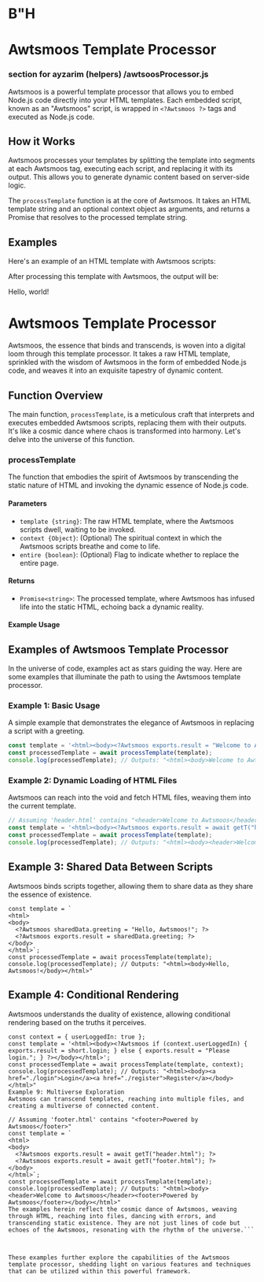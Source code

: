 # B"H
# Awtsmoos Template Processor

### section for ayzarim (helpers) /awtsoosProcessor.js
Awtsmoos is a powerful template processor that allows you to embed Node.js code directly into your HTML templates. Each embedded script, known as an "Awtsmoos" script, is wrapped in `<?Awtsmoos ?>` tags and executed as Node.js code.

## How it Works

Awtsmoos processes your templates by splitting the template into segments at each Awtsmoos tag, executing each script, and replacing it with its output. This allows you to generate dynamic content based on server-side logic.

The `processTemplate` function is at the core of Awtsmoos. It takes an HTML template string and an optional context object as arguments, and returns a Promise that resolves to the processed template string.


## Examples

Here's an example of an HTML template with Awtsmoos scripts:


<html>
<body>
    <?Awtsmoos
    exports.result = 'Hello, world!';
    ?>
</body>
</html>

After processing this template with Awtsmoos, the output will be:

<html>
<body>
    Hello, world!
</body>
</html>

# Awtsmoos Template Processor

Awtsmoos, the essence that binds and transcends, is woven into a digital loom through this template processor. It takes a raw HTML template, sprinkled with the wisdom of Awtsmoos in the form of embedded Node.js code, and weaves it into an exquisite tapestry of dynamic content.

## Function Overview

The main function, `processTemplate`, is a meticulous craft that interprets and executes embedded Awtsmoos scripts, replacing them with their outputs. It's like a cosmic dance where chaos is transformed into harmony. Let's delve into the universe of this function.

### processTemplate

The function that embodies the spirit of Awtsmoos by transcending the static nature of HTML and invoking the dynamic essence of Node.js code.

#### Parameters

- `template {string}`: The raw HTML template, where the Awtsmoos scripts dwell, waiting to be invoked.
- `context {Object}`: (Optional) The spiritual context in which the Awtsmoos scripts breathe and come to life.
- `entire {boolean}`: (Optional) Flag to indicate whether to replace the entire page.

#### Returns

- `Promise<string>`: The processed template, where Awtsmoos has infused life into the static HTML, echoing back a dynamic reality.

#### Example Usage

## Examples of Awtsmoos Template Processor

In the universe of code, examples act as stars guiding the way. Here are some examples that illuminate the path to using the Awtsmoos template processor.

### Example 1: Basic Usage

A simple example that demonstrates the elegance of Awtsmoos in replacing a script with a greeting.

```javascript
const template = '<html><body><?Awtsmoos exports.result = "Welcome to Awtsmoos!"; ?></body></html>';
const processedTemplate = await processTemplate(template);
console.log(processedTemplate); // Outputs: "<html><body>Welcome to Awtsmoos!</body></html>"
```


### Example 2: Dynamic Loading of HTML Files

Awtsmoos can reach into the void and fetch HTML files, weaving them into the current template.

```javascript
// Assuming 'header.html' contains "<header>Welcome to Awtsmoos</header>"
const template = '<html><body><?Awtsmoos exports.result = await getT("header.html"); ?></body></html>';
const processedTemplate = await processTemplate(template);
console.log(processedTemplate); // Outputs: "<html><body><header>Welcome to Awtsmoos</header></body></html>"


```

## Example 3: Shared Data Between Scripts
Awtsmoos binds scripts together, allowing them to share data as they share the essence of existence.

```
const template = `
<html>
<body>
  <?Awtsmoos sharedData.greeting = "Hello, Awtsmoos!"; ?>
  <?Awtsmoos exports.result = sharedData.greeting; ?>
</body>
</html>`;
const processedTemplate = await processTemplate(template);
console.log(processedTemplate); // Outputs: "<html><body>Hello, Awtsmoos!</body></html>"
```
## Example 4: Conditional Rendering
Awtsmoos understands the duality of existence, allowing conditional rendering based on the truths it perceives.

```
const context = { userLoggedIn: true };
const template = '<html><body><?Awtsmoos if (context.userLoggedIn) { exports.result = short.login; } else { exports.result = "Please login."; } ?></body></html>';
const processedTemplate = await processTemplate(template, context);
console.log(processedTemplate); // Outputs: "<html><body><a href="./login">Login</a><a href="./register">Register</a></body></html>"
Example 9: Multiverse Exploration
Awtsmoos can transcend templates, reaching into multiple files, and creating a multiverse of connected content.

```
```
// Assuming 'footer.html' contains "<footer>Powered by Awtsmoos</footer>"
const template = `
<html>
<body>
  <?Awtsmoos exports.result = await getT("header.html"); ?>
  <?Awtsmoos exports.result = await getT("footer.html"); ?>
</body>
</html>`;
const processedTemplate = await processTemplate(template);
console.log(processedTemplate); // Outputs: "<html><body><header>Welcome to Awtsmoos</header><footer>Powered by Awtsmoos</footer></body></html>"
The examples herein reflect the cosmic dance of Awtsmoos, weaving through HTML, reaching into files, dancing with errors, and transcending static existence. They are not just lines of code but echoes of the Awtsmoos, resonating with the rhythm of the universe.```



These examples further explore the capabilities of the Awtsmoos template processor, shedding light on various features and techniques that can be utilized within this powerful framework.




